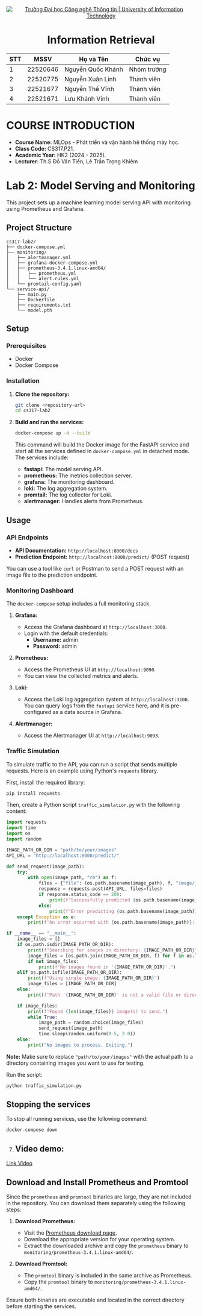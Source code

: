 <!-- Banner -->
<p align="center">
  <a href="https://www.uit.edu.vn/" title="Trường Đại học Công nghệ Thông tin" style="border: none;">
    <img src="https://i.imgur.com/WmMnSRt.png" alt="Trường Đại học Công nghệ Thông tin | University of Information Technology">
  </a>
</p>

<h1 align="center"><b>Information Retrieval</b></h1>

<div align="center">
  <table>
    <thead>
      <tr>
        <th>STT</th>
        <th>MSSV</th>
        <th>Họ và Tên</th>
        <th>Chức vụ</th>
      </tr>
    </thead>
    <tbody>
      <tr>
        <td>1</td>
        <td>22520646</td>
        <td>Nguyễn Quốc Khánh</td>
        <td>Nhóm trưởng</td>
      </tr>
      <tr>
        <td>2</td>
        <td>22520775</td>
        <td>Nguyễn Xuân Linh</td>
        <td>Thành viên</td>
      </tr>
      <tr>
        <td>3</td>
        <td>22521677</td>
        <td>Nguyễn Thế Vĩnh</td>
        <td>Thành viên</td>
      </tr>
      <tr>
        <td>4</td>
        <td>22521671</td>
        <td>Lưu Khánh Vinh</td>
        <td>Thành viên</td>
      </tr>
    </tbody>
  </table>
</div>

# COURSE INTRODUCTION
* **Course Name:** MLOps - Phát triển và vận hành hệ thống máy học.
* **Class Code:** CS317.P21.
* **Academic Year:** HK2 (2024 - 2025).
* **Lecturer**: Th.S Đỗ Văn Tiến, Lê Trần Trọng Khiêm

# Lab 2: Model Serving and Monitoring

This project sets up a machine learning model serving API with monitoring using Prometheus and Grafana.

## Project Structure

```
cs317-lab2/
├── docker-compose.yml
├── monitoring/
│   ├── alertmanager.yml
│   ├── grafana-docker-compose.yml
│   ├── prometheus-3.4.1.linux-amd64/
│   │   ├── prometheus.yml
│   │   └── alert.rules.yml
│   └── promtail-config.yaml
└── service-api/
    ├── main.py
    ├── Dockerfile
    ├── requirements.txt
    └── model.pth
```

## Setup

### Prerequisites

*   Docker
*   Docker Compose

### Installation

1.  **Clone the repository:**
    ```bash
    git clone <repository-url>
    cd cs317-lab2
    ```

2.  **Build and run the services:**
    ```bash
    docker-compose up -d --build
    ```
    This command will build the Docker image for the FastAPI service and start all the services defined in `docker-compose.yml` in detached mode. The services include:
    *   **fastapi:** The model serving API.
    *   **prometheus:** The metrics collection server.
    *   **grafana:** The monitoring dashboard.
    *   **loki:** The log aggregation system.
    *   **promtail:** The log collector for Loki.
    *   **alertmanager:** Handles alerts from Prometheus.

## Usage

### API Endpoints

*   **API Documentation:** `http://localhost:8000/docs`
*   **Prediction Endpoint:** `http://localhost:8000/predict/` (POST request)

You can use a tool like `curl` or Postman to send a POST request with an image file to the prediction endpoint.

### Monitoring Dashboard

The `docker-compose` setup includes a full monitoring stack.

1.  **Grafana:**
    *   Access the Grafana dashboard at `http://localhost:3000`.
    *   Login with the default credentials:
        *   **Username:** admin
        *   **Password:** admin

2.  **Prometheus:**
    *   Access the Prometheus UI at `http://localhost:9090`.
    *   You can view the collected metrics and alerts.

3.  **Loki:**
    *   Access the Loki log aggregation system at `http://localhost:3100`. You can query logs from the `fastapi` service here, and it is pre-configured as a data source in Grafana.

4.  **Alertmanager:**
    *   Access the Alertmanager UI at `http://localhost:9093`.

### Traffic Simulation

To simulate traffic to the API, you can run a script that sends multiple requests. Here is an example using Python's `requests` library.

First, install the required library:
```bash
pip install requests
```

Then, create a Python script `traffic_simulation.py` with the following content:
```python
import requests
import time
import os
import random

IMAGE_PATH_OR_DIR = "path/to/your/images"
API_URL = "http://localhost:8000/predict/"

def send_request(image_path):
    try:
        with open(image_path, "rb") as f:
            files = {"file": (os.path.basename(image_path), f, "image/jpeg")}
            response = requests.post(API_URL, files=files)
            if response.status_code == 200:
                print(f"Successfully predicted {os.path.basename(image_path)}: {response.json()}")
            else:
                print(f"Error predicting {os.path.basename(image_path)}: {response.status_code} {response.text}")
    except Exception as e:
        print(f"An error occurred with {os.path.basename(image_path)}: {e}")

if __name__ == "__main__":
    image_files = []
    if os.path.isdir(IMAGE_PATH_OR_DIR):
        print(f"Searching for images in directory: {IMAGE_PATH_OR_DIR}")
        image_files = [os.path.join(IMAGE_PATH_OR_DIR, f) for f in os.listdir(IMAGE_PATH_OR_DIR) if f.lower().endswith(('png', 'jpg', 'jpeg'))]
        if not image_files:
            print(f"No images found in '{IMAGE_PATH_OR_DIR}'.")
    elif os.path.isfile(IMAGE_PATH_OR_DIR):
        print(f"Using single image: {IMAGE_PATH_OR_DIR}")
        image_files = [IMAGE_PATH_OR_DIR]
    else:
        print(f"Path '{IMAGE_PATH_OR_DIR}' is not a valid file or directory.")

    if image_files:
        print(f"Found {len(image_files)} image(s) to send.")
        while True:
            image_path = random.choice(image_files)
            send_request(image_path)
            time.sleep(random.uniform(0.5, 2.0))
    else:
        print("No images to process. Exiting.") 
```
**Note:** Make sure to replace `"path/to/your/images"` with the actual path to a directory containing images you want to use for testing.

Run the script:
```bash
python traffic_simulation.py
```

## Stopping the services

To stop all running services, use the following command:
```bash
docker-compose down
```

7. ## Video demo:

[Link Video](https://drive.google.com/file/d/1DJ9JjSqxwKapUK1miyIhpDYmi2py5kIC/view)

## Download and Install Prometheus and Promtool

Since the `prometheus` and `promtool` binaries are large, they are not included in the repository. You can download them separately using the following steps:

1. **Download Prometheus:**
   - Visit the [Prometheus download page](https://prometheus.io/download/).
   - Download the appropriate version for your operating system.
   - Extract the downloaded archive and copy the `prometheus` binary to `monitoring/prometheus-3.4.1.linux-amd64/`.

2. **Download Promtool:**
   - The `promtool` binary is included in the same archive as Prometheus.
   - Copy the `promtool` binary to `monitoring/prometheus-3.4.1.linux-amd64/`.

Ensure both binaries are executable and located in the correct directory before starting the services.

